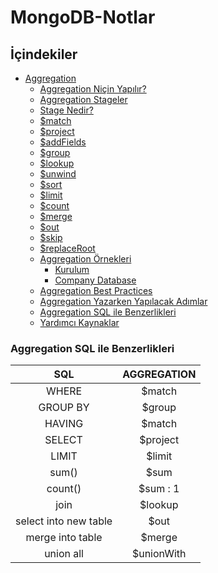 # MongoDB-Notlar

## İçindekiler

- [Aggregation]()
  - [Aggregation Niçin Yapılır?]()
  - [Aggregation Stageler]()
  - [Stage Nedir?]()
  - [$match]()
  - [$project]()
  - [$addFields]()
  - [$group]()
  - [$lookup]()
  - [$unwind]()
  - [$sort]()
  - [$limit]()
  - [$count]()
  - [$merge]()
  - [$out]()
  - [$skip]()
  - [$replaceRoot]()
  - [Aggregation Örnekleri]()
    - [Kurulum]()
    - [Company Database]()
  - [Aggregation Best Practices]()
  - [Aggregation Yazarken Yapılacak Adımlar]()
  - [Aggregation SQL ile Benzerlikleri]()
  - [Yardımcı Kaynaklar]()

### Aggregation SQL ile Benzerlikleri

|          SQL          | AGGREGATION |
| :-------------------: | :---------: |
|         WHERE         |   $match    |
|       GROUP BY        |   $group    |
|        HAVING         |   $match    |
|        SELECT         |  $project   |
|         LIMIT         |   $limit    |
|         sum()         |    $sum     |
|        count()        |  $sum : 1   |
|         join          |   $lookup   |
| select into new table |    $out     |
|   merge into table    |   $merge    |
|       union all       | $unionWith  |
